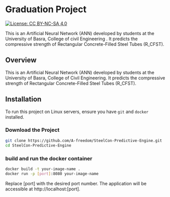 # Graduation Project

[![License: CC BY-NC-SA 4.0](https://img.shields.io/badge/License-CC%20BY--NC--SA%204.0-518065.svg)](http://creativecommons.org/licenses/by-nc-sa/4.0/)


This is an Artificial Neural Network (ANN) developed by students at the University of Basra, College of civil
Engineering . It predicts the compressive strength of Rectangular Concrete-Filled Steel Tubes (R_CFST).

## Overview

This is an Artificial Neural Network (ANN) developed by students at the University of Basra, College of Civil
Engineering. It predicts the compressive strength of Rectangular Concrete-Filled Steel Tubes (R_CFST).

## Installation

To run this project on Linux servers, ensure you have `git` and `docker` installed.

### Download the Project

```bash
git clone https://github.com/A-freedom/SteelCon-Predictive-Engine.git
cd SteelCon-Predictive-Engine
```

### build and run the docker container

```bash
docker build -t your-image-name .
docker run -p [port]:8080 your-image-name
```

Replace [port] with the desired port number. The application will be accessible at http://localhost:[port].
